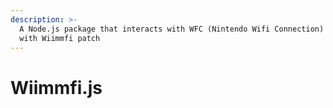 ```yaml
---
description: >-
  A Node.js package that interacts with WFC (Nintendo Wifi Connection) games
  with Wiimmfi patch
---
```


# Wiimmfi.js

